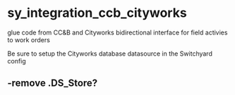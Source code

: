 sy_integration_ccb_cityworks
============================

glue code from CC&amp;B and Cityworks bidirectional interface for field activies to work orders

Be sure to setup the Cityworks database datasource in the Switchyard config

-remove .DS_Store?
-

